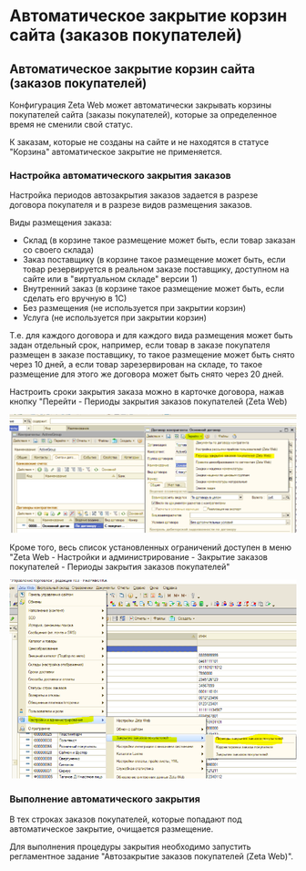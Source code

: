 # Автоматическое закрытие корзин сайта \(заказов покупателей\)

## Автоматическое закрытие корзин сайта \(заказов покупателей\)

Конфигурация Zeta Web может автоматически закрывать корзины покупателей сайта \(заказы покупателей\), которые за определенное время не сменили свой статус.

К заказам, которые не созданы на сайте и не находятся в статусе "Корзина" автоматическое закрытие не применяется.

### Настройка автоматического закрытия заказов

Настройка периодов автозакрытия заказов задается в разрезе договора покупателя и в разрезе видов размещения заказов.

Виды размещения заказа:

* Склад \(в корзине такое размещение может быть, если товар заказан со своего склада\)
* Заказ поставщику \(в корзине такое размещение может быть, если товар резервируется в реальном заказе поставщику, доступном на сайте или в "виртуальном складе" версии 1\)
* Внутренний заказ \(в корзине такое размещение может быть, если сделать его вручную в 1С\)
* Без размещения \(не используется при закрытии корзин\)
* Услуга \(не используется при закрытии корзин\)

Т.е. для каждого договора и для каждого вида размещения может быть задан отдельный срок, например, если товар в заказе покупателя размещен в заказе поставщику, то такое размещение может быть снято через 10 дней, а если товар зарезервирован на складе, то такое размещение для этого же договора может быть снято через 20 дней.

Настроить сроки закрытия заказа можно в карточке договора, нажав кнопку "Перейти - Периоды закрытия заказов покупателей \(Zeta Web\)

![](../.gitbook/assets/image%20%28315%29.png)

Кроме того, весь список установленных ограничений доступен в меню "Zeta Web - Настройки и администрирование - Закрытие заказов покупателей - Периоды закрытия заказов покупателей"

![](../.gitbook/assets/image%20%28342%29.png)

### Выполнение автоматического закрытия

В тех строках заказов покупателей, которые попадают под автоматическое закрытие, очищается размещение. 

Для выполнения процедуры закрытия необходимо запустить регламентное задание "Автозакрытие заказов покупателей \(Zeta Web\)".

